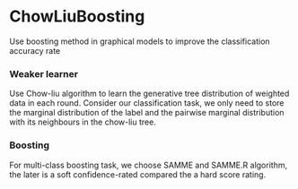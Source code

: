 # ChowLiuBoosting
Use boosting method in graphical models to improve the classification accuracy rate
### Weaker learner
Use Chow-liu algorithm to learn the generative tree distribution of weighted data in each round. Consider our classification task, we only need to store 
the marginal distribution of the label and the pairwise marginal distribution with its neighbours in the chow-liu tree.
### Boosting
For multi-class boosting task, we choose SAMME and SAMME.R algorithm, the later is a soft confidence-rated compared the a hard score rating.

